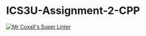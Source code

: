 # ICS3U-Assignment-2-CPP

[![Mr Coxall's Super Linter](https://github.com/lucas-leblanc/ICS3U-Unit2-02-Python/workflows/Mr%20Coxall's%20Super%20Linter/badge.svg)](https://github.com/lucas-leblanc/ICS3U-Unit1-02-Python/actions/)
